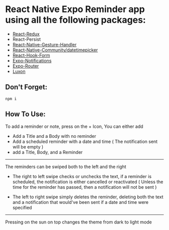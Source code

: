 # React Native Expo Reminder app using all the following packages:
- [React-Redux](https://react-redux.js.org/)
- React-Persist
- [React-Native-Gesture-Handler](https://docs.swmansion.com/react-native-gesture-handler/docs/)
- [React-Native-Community/datetimepicker](https://docs.expo.dev/versions/latest/sdk/date-time-picker/)
- [React-Hook-Form](https://react-hook-form.com/)
- [Expo-Notifications](https://docs.expo.dev/versions/latest/sdk/notifications/)
- [Expo-Router](https://docs.expo.dev/routing/introduction/)
- [Luxon](https://moment.github.io/luxon/#/)

## Don't Forget:
```
npm i 
```
## How To Use:

To add a reminder or note, press on the + Icon, You can either add

- Add a Title and a Body with no reminder
- Add a scheduled reminder with a date and time ( The notification sent will be empty )
- add a Title, Body, and a Reminder

---

The reminders can be swiped both to the left and the right

- The right to left swipe checks or unchecks the text,
if a reminder is scheduled, the notification is either cancelled or reactivated ( Unless the time for the reminder has passed, then a notification will not be sent )

- The left to right swipe simply deletes the reminder, deleting both the text and a notification that would've been sent if a date and time were specified

---

Pressing on the sun on top changes the theme from dark to light mode